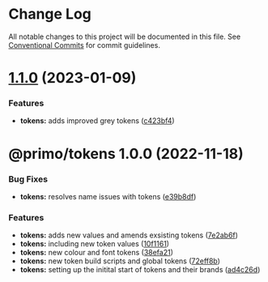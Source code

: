 # Change Log

All notable changes to this project will be documented in this file. See
[Conventional Commits](https://conventionalcommits.org) for commit guidelines.

# [1.1.0](https://github.com/primodesignsystem/primo/compare/@primo/tokens@1.0.0...@primo/tokens@1.1.0) (2023-01-09)

### Features

- **tokens:** adds improved grey tokens
  ([c423bf4](https://github.com/primodesignsystem/primo/commit/c423bf4eed6366a92b5f46fbdb255053a0f8941c))

# @primo/tokens 1.0.0 (2022-11-18)

### Bug Fixes

- **tokens:** resolves name issues with tokens
  ([e39b8df](https://github.com/primo-design-system/primo/commit/e39b8dfd193a6270689d29d179ffa31add0a0c87))

### Features

- **tokens:** adds new values and amends exsisting tokens
  ([7e2ab6f](https://github.com/primo-design-system/primo/commit/7e2ab6f1a9d63ba0dacacb14c7cd8649b94f7d4d))
- **tokens:** including new token values
  ([10f1161](https://github.com/primo-design-system/primo/commit/10f11615e87e00bcc691c18ccd04913c1bec8362))
- **tokens:** new colour and font tokens
  ([38efa21](https://github.com/primo-design-system/primo/commit/38efa21d6e0c487f10e5aacf6f0a030d3170dcf1))
- **tokens:** new token build scripts and global tokens
  ([72eff8b](https://github.com/primo-design-system/primo/commit/72eff8b35570742ac64b55be4d279ae909935a6e))
- **tokens:** setting up the initital start of tokens and their brands
  ([ad4c26d](https://github.com/primo-design-system/primo/commit/ad4c26d842ebe7d7d63439b8f01e171985bfb183))
